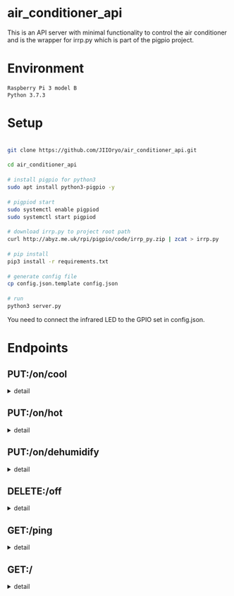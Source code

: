 # air_conditioner_api

This is an API server with minimal functionality to control the air conditioner and is the wrapper for irrp.py which is part of the pigpio project.

# Environment

```
Raspberry Pi 3 model B
Python 3.7.3
```

# Setup

```sh

git clone https://github.com/JIIOryo/air_conditioner_api.git

cd air_conditioner_api

# install pigpio for python3
sudo apt install python3-pigpio -y

# pigpiod start
sudo systemctl enable pigpiod
sudo systemctl start pigpiod

# download irrp.py to project root path
curl http://abyz.me.uk/rpi/pigpio/code/irrp_py.zip | zcat > irrp.py

# pip install
pip3 install -r requirements.txt

# generate config file
cp config.json.template config.json

# run
python3 server.py


```

You need to connect the infrared LED to the GPIO set in config.json.

# Endpoints

## PUT:/on/cool
<details>
<summary>
detail
</summary>

### Request

#### Schema

```json
{
    "cool": {
        "type": "object",
        "properties": {
            "temperature": {
                "type": "number",
                "minimum": 16,
                "maximum": 31,
                "description": "Degree celsius of airflow from air conditioner."
            },
            "airflowLevel": {
                "type": "string",
                "enum": ["a", "1", "2", "3"],
                "description": "Level of airflow from air conditioner. a: auto, 1: low, 2: middle, 3: high"
            }
        },
        "required": [
            "temperature",
            "airflowLevel"
        ]
    }
}
```

#### Content-Type

`application/json`

#### Examples

```json
{
    "temperature": 26,
    "airflowLevel": "1"
}
```

```json
{
    "temperature": 23,
    "airflowLevel": "a"
}
```


### Response


#### Content-Type

`application/json`

#### Success example

```
{
  "code": 200,
  "message": "ok"
}
```

#### Error example

```
{
  "code": 400,
  "error": "ValidationError",
  "message": "Validation error ..."
}
````



</details>

<!-- ------------------------------------------------------------------------------------ -->

## PUT:/on/hot
<details>
<summary>
detail
</summary>

### Request

#### Schema

```json
{
    "hot": {
        "type": "object",
        "properties": {
            "temperature": {
                "type": "number",
                "minimum": 16,
                "maximum": 31,
                "description": "Degree celsius of airflow from air conditioner."
            },
            "airflowLevel": {
                "type": "string",
                "enum": [
                    "a",
                    "1",
                    "2",
                    "3"
                ],
                "description": "Level of airflow from air conditioner. a: auto, 1: low, 2: middle, 3: high"
            }
        },
        "required": [
            "temperature",
            "airflowLevel"
        ]
    }
}
```

#### Content-Type

`application/json`

#### Examples

```json
{
    "temperature": 26,
    "airflowLevel": "1"
}
```

```json
{
    "temperature": 23,
    "airflowLevel": "a"
}
```

### Response


#### Content-Type

`application/json`

#### Success example

```
{
  "code": 200,
  "message": "ok"
}
```

#### Error example

```
{
  "code": 400,
  "error": "ValidationError",
  "message": "Validation error ..."
}
````

</details>


<!-- ------------------------------------------------------------------------------------ -->


## PUT:/on/dehumidify
<details>
<summary>
detail
</summary>

### Request

#### Schema

```json
{
    "dehumidify": {
        "type": "object",
        "properties": {
            "dehumidificationLevel": {
                "type": "number",
                "minimum": 1,
                "maximum": 3,
                "description": "Level of dehumidification by air conditioner. 1: low, 2: middle, 3: high"
            },
            "airflowLevel": {
                "type": "string",
                "enum": [
                    "a",
                    "1",
                    "2",
                    "3"
                ],
                "description": "Level of airflow from air conditioner. a: auto, 1: low, 2: middle, 3: high"
            }
        },
        "required": [
            "dehumidificationLevel",
            "airflowLevel"
        ]
    }
}
```

#### Content-Type

`application/json`

#### Examples

```json
{
    "dehumidificationLevel": 1,
    "airflowLevel": "2"
}
```

```json
{
    "dehumidificationLevel": 3,
    "airflowLevel": "a"
}
```

### Response


#### Content-Type

`application/json`

#### Success example

```
{
  "code": 200,
  "message": "ok"
}
```

#### Error example

```
{
  "code": 400,
  "error": "ValidationError",
  "message": "Validation error ..."
}
````

</details>


<!-- ------------------------------------------------------------------------------------ -->


## DELETE:/off
<details>
<summary>
detail
</summary>

### Request

#### Schema

```json
None
```

#### Content-Type

`application/json`

#### Examples

```json
None
```

### Response


#### Content-Type

`application/json`

#### Success example

```
{
  "code": 200,
  "message": "ok"
}
```


</details>


<!-- ------------------------------------------------------------------------------------ -->


## GET:/ping

<details>
<summary>
detail
</summary>

### Request

#### Schema

```json
None
```

#### Content-Type

`application/json`

#### Examples

```json
None
```

### Response


#### Content-Type

`application/json`

#### Success example

```
{
  "code": 200,
  "message": "ok"
}
```


</details>


## GET:/

<details>
<summary>
detail
</summary>


This endpoint returns index.html with the minimally configured controller implemented.
    
#### Schema

```json
None
```

#### Content-Type

`text/html; charset=utf-8`

#### Page

<img src="https://github.com/JIIOryo/air_conditioner_api/blob/assets/assets/img/html.png?raw=true" width="500px">


</details>
